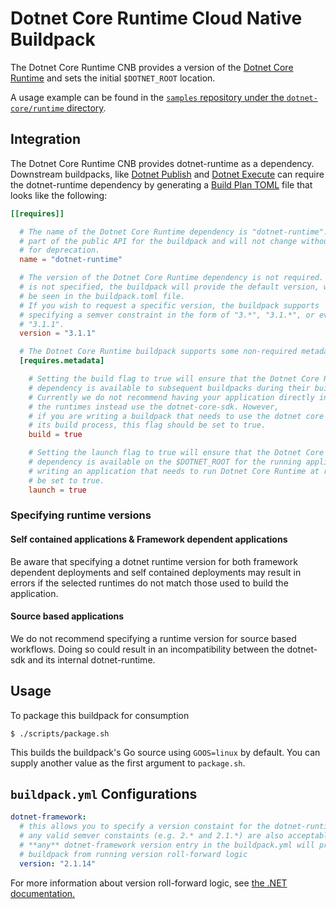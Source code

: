 # Dotnet Core Runtime Cloud Native Buildpack

The Dotnet Core Runtime CNB provides a version of the [Dotnet Core
Runtime](https://github.com/dotnet/runtime) and sets the initial `$DOTNET_ROOT`
location.

A usage example can be found in the
[`samples` repository under the `dotnet-core/runtime`
directory](https://github.com/paketo-buildpacks/samples/tree/main/dotnet-core/runtime).

## Integration

The Dotnet Core Runtime CNB provides dotnet-runtime as a dependency.
Downstream buildpacks, like [Dotnet
Publish](https://github.com/paketo-buildpacks/dotnet-publish) and [Dotnet
Execute](https://github.com/paketo-buildpacks/dotnet-execute) can require the
dotnet-runtime dependency by generating a [Build Plan
TOML](https://github.com/buildpacks/spec/blob/master/buildpack.md#build-plan-toml)
file that looks like the following:

```toml
[[requires]]

  # The name of the Dotnet Core Runtime dependency is "dotnet-runtime". This value is considered
  # part of the public API for the buildpack and will not change without a plan
  # for deprecation.
  name = "dotnet-runtime"

  # The version of the Dotnet Core Runtime dependency is not required. In the case it
  # is not specified, the buildpack will provide the default version, which can
  # be seen in the buildpack.toml file.
  # If you wish to request a specific version, the buildpack supports
  # specifying a semver constraint in the form of "3.*", "3.1.*", or even
  # "3.1.1".
  version = "3.1.1"

  # The Dotnet Core Runtime buildpack supports some non-required metadata options.
  [requires.metadata]

    # Setting the build flag to true will ensure that the Dotnet Core Runtime
    # dependency is available to subsequent buildpacks during their build phase.
    # Currently we do not recommend having your application directly interface with
    # the runtimes instead use the dotnet-core-sdk. However,
    # if you are writing a buildpack that needs to use the dotnet core runtime during
    # its build process, this flag should be set to true.
    build = true

    # Setting the launch flag to true will ensure that the Dotnet Core Runtime
    # dependency is available on the $DOTNET_ROOT for the running application. If you are
    # writing an application that needs to run Dotnet Core Runtime at runtime, this flag should
    # be set to true.
    launch = true
```

### Specifying runtime versions

#### Self contained applications & Framework dependent applications
Be aware that specifying a dotnet runtime version for both framework dependent
deployments and self contained deployments may result in errors if the
selected runtimes do not match those used to build the application.

#### Source based applications
We do not recommend specifying a runtime version for source based workflows.
Doing so could result in an incompatibility between the dotnet-sdk and
its internal dotnet-runtime.

## Usage

To package this buildpack for consumption

```
$ ./scripts/package.sh
```

This builds the buildpack's Go source using `GOOS=linux` by default. You can
supply another value as the first argument to `package.sh`.

## `buildpack.yml` Configurations

```yaml
dotnet-framework:
  # this allows you to specify a version constaint for the dotnet-runtime dependency
  # any valid semver constaints (e.g. 2.* and 2.1.*) are also acceptable. Including
  # **any** dotnet-framework version entry in the buildpack.yml will prevent the
  # buildpack from running version roll-forward logic
  version: "2.1.14"
```
For more information about version roll-forward logic, see [the .NET
documentation.](https://docs.microsoft.com/en-us/dotnet/core/versions/selection#framework-dependent-apps-roll-forward)
